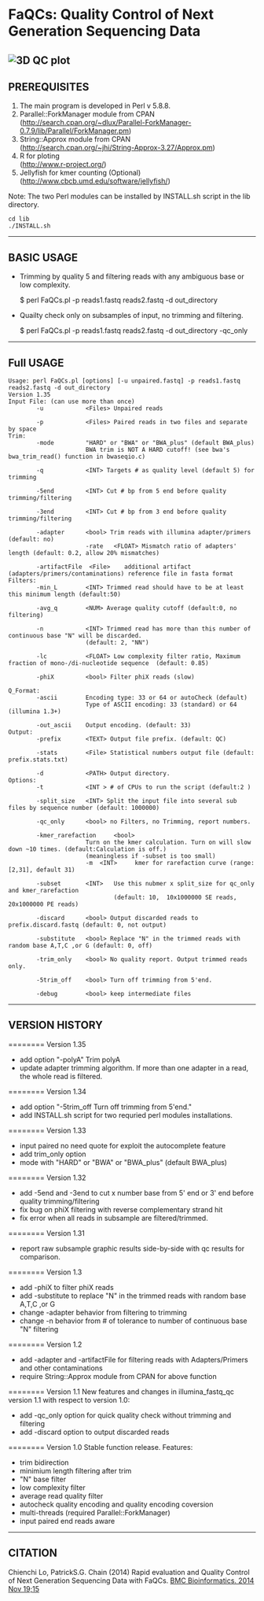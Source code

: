 FaQCs: Quality Control of Next Generation Sequencing Data
===========================================================
![3D QC plot](http://oi61.tinypic.com/n36p9x.jpg)
-------------
PREREQUISITES
-------------

1. The main program is developed in Perl v 5.8.8.
2. Parallel::ForkManager module from CPAN   
   (http://search.cpan.org/~dlux/Parallel-ForkManager-0.7.9/lib/Parallel/ForkManager.pm)
3. String::Approx module from CPAN   
   (http://search.cpan.org/~jhi/String-Approx-3.27/Approx.pm)
4. R for ploting                 
   (http://www.r-project.org/)                             
5. Jellyfish for kmer counting   (Optional) 
   (http://www.cbcb.umd.edu/software/jellyfish/) 

Note: The two Perl modules can be installed by INSTALL.sh script in the lib directory.

    cd lib
    ./INSTALL.sh

-----------
BASIC USAGE
-----------

* Trimming by quality 5 and filtering reads with any ambiguous base or low complexity.

  $ perl FaQCs.pl -p reads1.fastq reads2.fastq -d out_directory

* Quailty check only on subsamples of input, no trimming and filtering. 

  $ perl FaQCs.pl -p reads1.fastq reads2.fastq -d out_directory -qc_only 

-----------
Full USAGE
-----------
     
    Usage: perl FaQCs.pl [options] [-u unpaired.fastq] -p reads1.fastq reads2.fastq -d out_directory
    Version 1.35
    Input File: (can use more than once)
            -u            <Files> Unpaired reads
            
            -p            <Files> Paired reads in two files and separate by space
    Trim:
            -mode         "HARD" or "BWA" or "BWA_plus" (default BWA_plus)
                          BWA trim is NOT A HARD cutoff! (see bwa's bwa_trim_read() function in bwaseqio.c)

            -q            <INT> Targets # as quality level (default 5) for trimming
    
            -5end         <INT> Cut # bp from 5 end before quality trimming/filtering 
      
            -3end         <INT> Cut # bp from 3 end before quality trimming/filtering 

            -adapter      <bool> Trim reads with illumina adapter/primers (default: no)
                          -rate   <FLOAT> Mismatch ratio of adapters' length (default: 0.2, allow 20% mismatches)
            					
            -artifactFile  <File>    additional artifact (adapters/primers/contaminations) reference file in fasta format 
    Filters:
            -min_L        <INT> Trimmed read should have to be at least this minimum length (default:50)

            -avg_q        <NUM> Average quality cutoff (default:0, no filtering)
            
            -n            <INT> Trimmed read has more than this number of continuous base "N" will be discarded. 
                          (default: 2, "NN") 

            -lc           <FLOAT> Low complexity filter ratio, Maximum fraction of mono-/di-nucleotide sequence  (default: 0.85)

            -phiX         <bool> Filter phiX reads (slow)
            
    Q_Format:
            -ascii        Encoding type: 33 or 64 or autoCheck (default)
                          Type of ASCII encoding: 33 (standard) or 64 (illumina 1.3+)

            -out_ascii    Output encoding. (default: 33)
    Output:
            -prefix       <TEXT> Output file prefix. (default: QC)

            -stats        <File> Statistical numbers output file (default: prefix.stats.txt)

            -d            <PATH> Output directory.
    Options:
            -t            <INT > # of CPUs to run the script (default:2 )

            -split_size   <INT> Split the input file into several sub files by sequence number (default: 1000000) 

            -qc_only      <bool> no Filters, no Trimming, report numbers.

            -kmer_rarefaction     <bool>   
                          Turn on the kmer calculation. Turn on will slow down ~10 times. (default:Calculation is off.)
                          (meaningless if -subset is too small)
                          -m  <INT>     kmer for rarefaction curve (range:[2,31], default 31)

            -subset       <INT>   Use this nubmer x split_size for qc_only and kmer_rarefaction  
                                  (default: 10,  10x1000000 SE reads, 20x1000000 PE reads)

            -discard      <bool> Output discarded reads to prefix.discard.fastq (default: 0, not output)
 
            -substitute   <bool> Replace "N" in the trimmed reads with random base A,T,C ,or G (default: 0, off)
 
            -trim_only    <bool> No quality report. Output trimmed reads only.
 
            -5trim_off    <bool> Turn off trimming from 5'end.

            -debug        <bool> keep intermediate files

---------------
VERSION HISTORY
---------------
======== Version 1.35
- add option "-polyA"  Trim polyA 
- update adapter trimming algorithm. If more than one adapter in a read, the whole read is filtered.

======== Version 1.34
- add option "-5trim_off    <bool> Turn off trimming from 5'end."
- add INSTALL.sh script for two requried perl modules installations.

======== Version 1.33
- input paired no need quote for exploit the autocomplete feature
- add trim_only option
- mode with  "HARD" or "BWA" or "BWA_plus" (default BWA_plus)

======== Version 1.32
- add -5end and -3end to cut x number base from 5' end or 3' end before quality trimming/filtering
- fix bug on phiX filtering with reverse complementary strand hit
- fix error when all reads in subsample are filtered/trimmed.

======== Version 1.31
- report raw subsample graphic results side-by-side with qc results for comparison.  

======== Version 1.3
- add -phiX to filter phiX reads
- add -substitute to replace "N" in the trimmed reads with random base A,T,C ,or G
- change -adapter behavior from filtering to trimming
- change -n behavior from # of tolerance to number of continuous base "N" filtering

======== Version 1.2
- add -adapter and -artifactFile for filtering reads with Adapters/Primers and other contaminations
- require String::Approx module from CPAN for above function

======== Version 1.1
New features and changes in illumina_fastq_qc  version 1.1 with respect to version 1.0:
- add -qc_only option for quick quality check without trimming and filtering
- add -discard option to output discarded reads

======== Version 1.0
Stable function release.
Features:
- trim bidirection
- minimium length filtering after trim
- "N" base filter
- low complexity filter
- average read quality filter
- autocheck quality encoding and quality encoding coversion
- multi-threads  (required Parallel::ForkManager)
- input paired end reads aware

-------------
CITATION
-------------

Chienchi Lo, PatrickS.G. Chain (2014) Rapid evaluation and Quality Control of Next Generation Sequencing Data with FaQCs. [BMC Bioinformatics. 2014 Nov 19;15 ](http://www.ncbi.nlm.nih.gov/pubmed/25408143)

